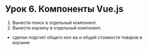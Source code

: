 # Урок 6. Компоненты Vue.js

1) Вынести поиск в отдельный компонент.
2) Вынести корзину в отдельный компонент.

+ сделан подсчет общего кол-ва и общей стоимости товаров в корзине
